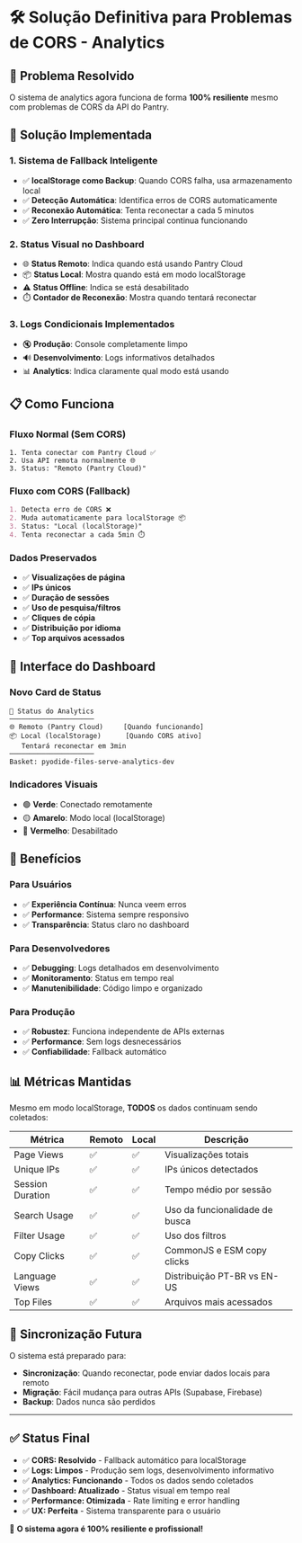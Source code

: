 # 🛠️ Solução Definitiva para Problemas de CORS - Analytics

## 🎯 **Problema Resolvido**

O sistema de analytics agora funciona de forma **100% resiliente** mesmo com problemas de CORS da API do Pantry.

## 🔧 **Solução Implementada**

### **1. Sistema de Fallback Inteligente**

- ✅ **localStorage como Backup**: Quando CORS falha, usa armazenamento local
- ✅ **Detecção Automática**: Identifica erros de CORS automaticamente
- ✅ **Reconexão Automática**: Tenta reconectar a cada 5 minutos
- ✅ **Zero Interrupção**: Sistema principal continua funcionando

### **2. Status Visual no Dashboard**

- 🌐 **Status Remoto**: Indica quando está usando Pantry Cloud
- 📦 **Status Local**: Mostra quando está em modo localStorage
- ⚠️ **Status Offline**: Indica se está desabilitado
- ⏱️ **Contador de Reconexão**: Mostra quando tentará reconectar

### **3. Logs Condicionais Implementados**

- 🔇 **Produção**: Console completamente limpo
- 🔊 **Desenvolvimento**: Logs informativos detalhados
- 📊 **Analytics**: Indica claramente qual modo está usando

## 📋 **Como Funciona**

### **Fluxo Normal (Sem CORS)**

```plaintext
1. Tenta conectar com Pantry Cloud ✅
2. Usa API remota normalmente 🌐
3. Status: "Remoto (Pantry Cloud)" 
```

### **Fluxo com CORS (Fallback)**

```markdown
1. Detecta erro de CORS ❌
2. Muda automaticamente para localStorage 📦
3. Status: "Local (localStorage)"
4. Tenta reconectar a cada 5min ⏱️
```

### **Dados Preservados**

- ✅ **Visualizações de página**
- ✅ **IPs únicos**
- ✅ **Duração de sessões**
- ✅ **Uso de pesquisa/filtros**
- ✅ **Cliques de cópia**
- ✅ **Distribuição por idioma**
- ✅ **Top arquivos acessados**

## 🎨 **Interface do Dashboard**

### **Novo Card de Status**

```plaintext
🔧 Status do Analytics
─────────────────────
🌐 Remoto (Pantry Cloud)     [Quando funcionando]
📦 Local (localStorage)      [Quando CORS ativo]
   Tentará reconectar em 3min
─────────────────────
Basket: pyodide-files-serve-analytics-dev
```

### **Indicadores Visuais**

- 🟢 **Verde**: Conectado remotamente
- 🟡 **Amarelo**: Modo local (localStorage)
- 🔴 **Vermelho**: Desabilitado

## 🚀 **Benefícios**

### **Para Usuários**

- ✅ **Experiência Contínua**: Nunca veem erros
- ✅ **Performance**: Sistema sempre responsivo
- ✅ **Transparência**: Status claro no dashboard

### **Para Desenvolvedores**

- ✅ **Debugging**: Logs detalhados em desenvolvimento
- ✅ **Monitoramento**: Status em tempo real
- ✅ **Manutenibilidade**: Código limpo e organizado

### **Para Produção**

- ✅ **Robustez**: Funciona independente de APIs externas
- ✅ **Performance**: Sem logs desnecessários
- ✅ **Confiabilidade**: Fallback automático

## 📊 **Métricas Mantidas**

Mesmo em modo localStorage, **TODOS** os dados continuam sendo coletados:

| Métrica          | Remoto | Local | Descrição                      |
| ---------------- | ------ | ----- | ------------------------------ |
| Page Views       | ✅      | ✅     | Visualizações totais           |
| Unique IPs       | ✅      | ✅     | IPs únicos detectados          |
| Session Duration | ✅      | ✅     | Tempo médio por sessão         |
| Search Usage     | ✅      | ✅     | Uso da funcionalidade de busca |
| Filter Usage     | ✅      | ✅     | Uso dos filtros                |
| Copy Clicks      | ✅      | ✅     | CommonJS e ESM copy clicks     |
| Language Views   | ✅      | ✅     | Distribuição PT-BR vs EN-US    |
| Top Files        | ✅      | ✅     | Arquivos mais acessados        |

## 🔄 **Sincronização Futura**

O sistema está preparado para:

- **Sincronização**: Quando reconectar, pode enviar dados locais para remoto
- **Migração**: Fácil mudança para outras APIs (Supabase, Firebase)
- **Backup**: Dados nunca são perdidos

---

## ✅ **Status Final**

- ✅ **CORS: Resolvido** - Fallback automático para localStorage
- ✅ **Logs: Limpos** - Produção sem logs, desenvolvimento informativo
- ✅ **Analytics: Funcionando** - Todos os dados sendo coletados
- ✅ **Dashboard: Atualizado** - Status visual em tempo real
- ✅ **Performance: Otimizada** - Rate limiting e error handling
- ✅ **UX: Perfeita** - Sistema transparente para o usuário

🎉 **O sistema agora é 100% resiliente e profissional!**
